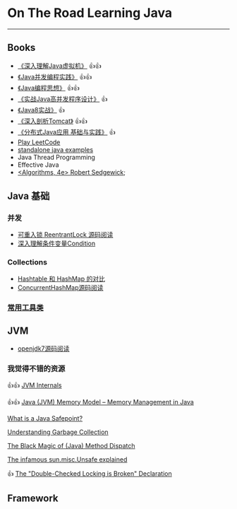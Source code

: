 
# On The Road Learning Java
---

## Books

* [《深入理解Java虚拟机》](src/jvm/) :+1::+1:
* [《Java并发编程实践》](https://github.com/vonzhou/JavaConcurrencyInPractice) :+1::+1:
* [《Java编程思想》](https://github.com/vonzhou/Thinking-In-Java) :+1::+1:
* [《实战Java高并发程序设计》](src/PracticeJavaHighConcurrency) :+1:
* [《Java8实战》](https://github.com/vonzhou/Java8InAction) :+1:
* [《深入剖析Tomcat》](https://github.com/vonzhou/HowTomcatWorks) :+1::+1:
* [《分布式Java应用 基础与实践》](src/readingbook/分布式Java应用.md) :+1:
* [Play LeetCode](src/oj/leetcode/) 
* [standalone java examples](https://github.com/vonzhou/java-examples)
* Java Thread Programming
* Effective Java
* [<Algorithms, 4e> Robert Sedgewick](http://algs4.cs.princeton.edu/home/);

## Java 基础

### 并发

* [可重入锁 ReentrantLock 源码阅读](src/concurrent/ReentrantLock.md)
* [深入理解条件变量Condition](http://vonzhou.com/java-condition.html)

### Collections

* [Hashtable 和 HashMap 的对比](src/collection/HashtableVsHashMap.md)
* [ConcurrentHashMap源码阅读](src/collection/ConcurrentHashMap.md)


### [常用工具类](src/util)



## JVM

* [openjdk7源码阅读](https://github.com/vonzhou/openjdk7-note)

### 我觉得不错的资源

:+1::+1: [JVM Internals](http://blog.jamesdbloom.com/JVMInternals.html)

:+1::+1: [Java (JVM) Memory Model – Memory Management in Java](https://www.journaldev.com/2856/java-jvm-memory-model-memory-management-in-java)

[What is a Java Safepoint?](http://chriskirk.blogspot.com/2013/09/what-is-java-safepoint.html)

[Understanding Garbage Collection](https://www.slideshare.net/dougqh/understanding-garbage-collection)

[The Black Magic of (Java) Method Dispatch](https://shipilev.net/blog/2015/black-magic-method-dispatch/)

[The infamous sun.misc.Unsafe explained](http://mydailyjava.blogspot.com/2013/12/the-infamous-sunmiscunsafe-explained.html)

:+1: [The "Double-Checked Locking is Broken" Declaration](http://www.cs.umd.edu/~pugh/java/memoryModel/DoubleCheckedLocking.htmld)



## Framework


